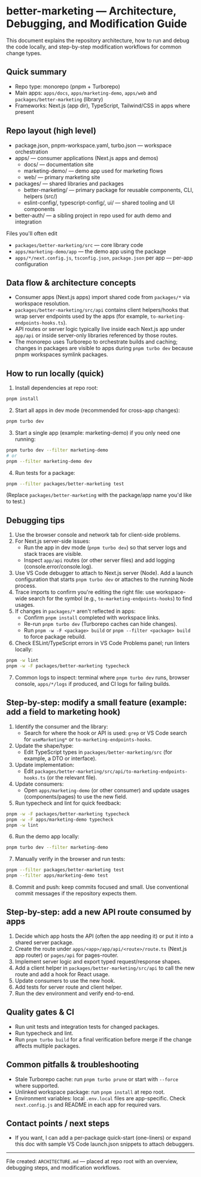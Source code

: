 # better-marketing — Architecture, Debugging, and Modification Guide

This document explains the repository architecture, how to run and debug the code locally, and step-by-step modification workflows for common change types.

## Quick summary

- Repo type: monorepo (pnpm + Turborepo)
- Main apps: `apps/docs`, `apps/marketing-demo`, `apps/web` and `packages/better-marketing` (library)
- Frameworks: Next.js (app dir), TypeScript, Tailwind/CSS in apps where present

## Repo layout (high level)

- package.json, pnpm-workspace.yaml, turbo.json — workspace orchestration
- apps/ — consumer applications (Next.js apps and demos)
  - docs/ — documentation site
  - marketing-demo/ — demo app used for marketing flows
  - web/ — primary marketing site
- packages/ — shared libraries and packages
  - better-marketing/ — primary package for reusable components, CLI, helpers (src/)
  - eslint-config/, typescript-config/, ui/ — shared tooling and UI components
- better-auth/ — a sibling project in repo used for auth demo and integration

Files you'll often edit

- `packages/better-marketing/src` — core library code
- `apps/marketing-demo/app` — the demo app using the package
- `apps/*/next.config.js`, `tsconfig.json`, `package.json` per app — per-app configuration

## Data flow & architecture concepts

- Consumer apps (Next.js apps) import shared code from `packages/*` via workspace resolution.
- `packages/better-marketing/src/api` contains client helpers/hooks that wrap server endpoints used by the apps (for example, `to-marketing-endpoints-hooks.ts`).
- API routes or server logic typically live inside each Next.js app under `app/api` or inside server-only libraries referenced by those routes.
- The monorepo uses Turborepo to orchestrate builds and caching; changes in packages are visible to apps during `pnpm turbo dev` because pnpm workspaces symlink packages.

## How to run locally (quick)

1. Install dependencies at repo root:

```bash
pnpm install
```

2. Start all apps in dev mode (recommended for cross-app changes):

```bash
pnpm turbo dev
```

3. Start a single app (example: marketing-demo) if you only need one running:

```bash
pnpm turbo dev --filter marketing-demo
# or
pnpm --filter marketing-demo dev
```

4. Run tests for a package:

```bash
pnpm --filter packages/better-marketing test
```

(Replace `packages/better-marketing` with the package/app name you'd like to test.)

## Debugging tips

1. Use the browser console and network tab for client-side problems.
2. For Next.js server-side issues:
   - Run the app in dev mode (`pnpm turbo dev`) so that server logs and stack traces are visible.
   - Inspect `app/api` routes (or other server files) and add logging (console.error/console.log).
3. Use VS Code debugger to attach to Next.js server (Node). Add a launch configuration that starts `pnpm turbo dev` or attaches to the running Node process.
4. Trace imports to confirm you're editing the right file: use workspace-wide search for the symbol (e.g., `to-marketing-endpoints-hooks`) to find usages.
5. If changes in `packages/*` aren't reflected in apps:
   - Confirm `pnpm install` completed with workspace links.
   - Re-run `pnpm turbo dev` (Turborepo caches can hide changes).
   - Run `pnpm -w -F <package> build` or `pnpm --filter <package> build` to force package rebuild.
6. Check ESLint/TypeScript errors in VS Code Problems panel; run linters locally:

```bash
pnpm -w lint
pnpm -w -F packages/better-marketing typecheck
```

7. Common logs to inspect: terminal where `pnpm turbo dev` runs, browser console, `apps/*/logs` if produced, and CI logs for failing builds.

## Step-by-step: modify a small feature (example: add a field to marketing hook)

1. Identify the consumer and the library:
   - Search for where the hook or API is used: `grep` or VS Code search for `useMarketing*` or `to-marketing-endpoints-hooks`.
2. Update the shape/type:
   - Edit TypeScript types in `packages/better-marketing/src` (for example, a DTO or interface).
3. Update implementation:
   - Edit `packages/better-marketing/src/api/to-marketing-endpoints-hooks.ts` (or the relevant file).
4. Update consumers:
   - Open `apps/marketing-demo` (or other consumer) and update usages (components/pages) to use the new field.
5. Run typecheck and lint for quick feedback:

```bash
pnpm -w -F packages/better-marketing typecheck
pnpm -w -F apps/marketing-demo typecheck
pnpm -w lint
```

6. Run the demo app locally:

```bash
pnpm turbo dev --filter marketing-demo
```

7. Manually verify in the browser and run tests:

```bash
pnpm --filter packages/better-marketing test
pnpm --filter apps/marketing-demo test
```

8. Commit and push: keep commits focused and small. Use conventional commit messages if the repository expects them.

## Step-by-step: add a new API route consumed by apps

1. Decide which app hosts the API (often the app needing it) or put it into a shared server package.
2. Create the route under `apps/<app>/app/api/<route>/route.ts` (Next.js app router) or `pages/api` for pages-router.
3. Implement server logic and export typed request/response shapes.
4. Add a client helper in `packages/better-marketing/src/api` to call the new route and add a hook for React usage.
5. Update consumers to use the new hook.
6. Add tests for server route and client helper.
7. Run the dev environment and verify end-to-end.

## Quality gates & CI

- Run unit tests and integration tests for changed packages.
- Run typecheck and lint.
- Run `pnpm turbo build` for a final verification before merge if the change affects multiple packages.

## Common pitfalls & troubleshooting

- Stale Turborepo cache: run `pnpm turbo prune` or start with `--force` where supported.
- Unlinked workspace package: run `pnpm install` at repo root.
- Environment variables: local `.env.local` files are app-specific. Check `next.config.js` and README in each app for required vars.

## Contact points / next steps

- If you want, I can add a per-package quick-start (one-liners) or expand this doc with sample VS Code launch.json snippets to attach debuggers.

---

File created: `ARCHITECTURE.md` — placed at repo root with an overview, debugging steps, and modification workflows.
